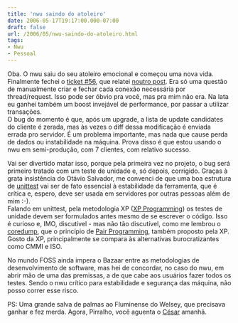 ```yaml
---
title: 'nwu saindo do atoleiro'
date: 2006-05-17T19:17:00.000-07:00
draft: false
url: /2006/05/nwu-saindo-do-atoleiro.html
tags: 
- Nwu
- Pessoal
---
```


Oba. O nwu saiu do seu atoleiro emocional e começou uma nova vida. Finalmente fechei o [ticket #56](https://dev.ubuntubrasil.org/trac/nwu/ticket/56), que relatei [noutro post](http://www.cetico.org/tech/2006/05/tempo-de-hackozar.html). Era só uma questão de manualmente criar e fechar cada conexão necessária por thread/request. Isso pode ser óbvio pra você, mas pra mim não era. Na lata eu ganhei também um boost invejável de performance, por passar a utilizar transações.  
O bug do momento é que, após um upgrade, a lista de update candidates do cliente é zerada, mas às vezes o diff dessa modificação é enviada errada pro servidor. É um problema importante, mas nada que cause perda de dados ou instabilidade na máquina. Prova disso é que estou usando o nwu em semi-produção, com 7 clientes, com relativo sucesso.  
  
Vai ser divertido matar isso, porque pela primeira vez no projeto, o bug será primeiro tratado com um teste de unidade e, só depois, corrigido. Graças à grata insistência do Otávio Salvador, me convenci de que uma boa estrutura de [unittest](http://docs.python.org/lib/module-unittest.html) vai ser de fato essencial à estabilidade da ferramenta, que é crítica e, espero, deve ser usada em servidores por outras pessoas além de mim :-).  
Falando em unittest, pela metodologia XP ([XP Programming](http://en.wikipedia.org/wiki/Extreme_Programming)) os testes de unidade devem ser formulados antes mesmo de se escrever o código. Isso é curioso e, IMO, discutível - mas não tão discutível, como me lembrou o [coredump](http://core.eti.br/), que o princípio de [Pair Programming](http://en.wikipedia.org/wiki/Pair_Programming), também proposto pela XP. Gosto da XP, principalmente se compara às alternativas burocratizantes como CMMI e ISO.  
  
No mundo FOSS ainda impera o Bazaar entre as metodologias de desenvolvimento de software, mas hei de concordar, no caso do nwu, em abrir mão de uma das premissas, a de que cabe aos usuários fazer todos os testes. Sendo o nwu crítico para estabilidade e segurança das máquina, não posso correr esse risco.  
  
PS: Uma grande salva de palmas ao Fluminense do Welsey, que precisava ganhar e fez merda. Agora, Pirralho, você aguenta o [César](http://zyakannazio.eti.br/fudeblog/2006/05/18/pra-manter-o-coracao-em-dia/) amanhã.
